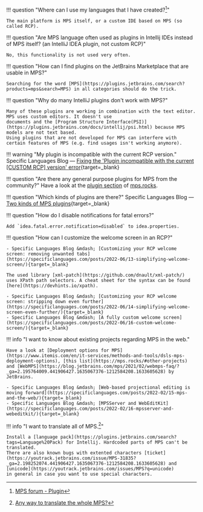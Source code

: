 !!! question "Where can I use my languages that I have created?[^1]"

    The main platform is MPS itself, or a custom IDE based on MPS (so called RCP).

!!! question "Are MPS language often used as plugins in Intellij IDEs instead of MPS itself? (an IntelliJ IDEA plugin, not custom RCP)"

    No, this functionality is not used very often.

!!! question "How can I find plugins on the JetBrains Marketplace that are usable in MPS?"

    Searching for the word [MPS](https://plugins.jetbrains.com/search?products=mps&search=MPS) in all categories should do the trick.

!!! question "Why do many IntelliJ plugins don't work with MPS?"

    Many of these plugins are working in combination with the text editor. MPS uses custom editors. It doesn't use
    documents and the [Program Structure Interface(PSI)](https://plugins.jetbrains.com/docs/intellij/psi.html) because MPS models are not text based.
    Using plugins that are not developed for MPS can interfere with certain features of MPS (e.g. find usages isn't working anymore).

!!! warning "My plugin is incompatible with the current RCP version."
    Specific Languages Blog &mdash; [Fixing the 'Plugin incompatible with the current [CUSTOM RCP] version' error](https://specificlanguages.com/posts/plugin-incompatible-with-current-version/){target=_blank}

!!! question "Are there any general purpose plugins for MPS from the community?"
    Have a look at the [plugin section](https://mps.rocks/#awesome-MPS) of [mps.rocks](https://mps.rocks).

!!! question "Which kinds of plugins are there?"
    Specific Languages Blog &mdash; [Two kinds of MPS plugins](https://specificlanguages.com/posts/2022-01/24-two-kinds-of-plugins/){target=_blank}

!!! question "How do I disable notifications for fatal errors?"

    Add `idea.fatal.error.notification=disabled` to idea.properties.

!!! question "How can I customize the welcome screen in an RCP?"

    - Specific Languages Blog &mdash; [Customizing your RCP welcome screen: removing unwanted tabs](https://specificlanguages.com/posts/2022-06/13-simplifying-welcome-screen/){target=_blank}
    
    The used library [xml-patch](https://github.com/dnault/xml-patch/) uses XPath path selectors. A cheat sheet for the syntax can be found [here](https://devhints.io/xpath). 
    
    - Specific Languages Blog &mdash; [Customizing your RCP welcome screen: stripping down even further](https://specificlanguages.com/posts/2022-06/14-simplifying-welcome-screen-even-further/){target=_blank}
    - Specific Languages Blog &mdash; [A fully custom welcome screen](https://specificlanguages.com/posts/2022-06/16-custom-welcome-screen/){target=_blank}    

!!! info "I want to know about existing projects regarding MPS in the web."

    Have a look at [Deployment options for MPS](https://www.itemis.com/en/it-services/methods-and-tools/dsls-mps-deployment-options), [this list](https://mps.rocks/#other-projects) and [WebMPS](https://blog.jetbrains.com/mps/2021/02/webmps-faq/?_ga=2.195764009.441906427.1635067376-1212584208.1633605628) by JetBrains.
    
    - Specific Languages Blog &mdash; [Web-based projectional editing is moving forward](https://specificlanguages.com/posts/2022-02/15-mps-and-the-web/){target=_blank}
    - Specific Languages Blog &mdash; [MPSServer and WebEditKit](https://specificlanguages.com/posts/2022-02/16-mpsserver-and-webeditkit/){target=_blank}

!!! info "I want to translate all of MPS.[^2]"

    Install a [language pack](https://plugins.jetbrains.com/search?tags=Language%20Pack) for Intellij. Hardcoded parts of MPS can't be translated.
    There are also known bugs with extented characters [ticket](https://youtrack.jetbrains.com/issue/MPS-31835?_ga=2.198252074.441906427.1635067376-1212584208.1633605628) and [unicode](https://youtrack.jetbrains.com/issues/MPS?q=unicode)
    in general in case you want to use special characters.

[^2]:[Any way to translate the whole MPS?](https://mps-support.jetbrains.com/hc/en-us/community/posts/4407050689042-Any-way-to-translate-the-whole-MPS-)

[^1]:[MPS forum - Plugin](https://mps-support.jetbrains.com/hc/en-us/community/posts/360010679519-Plugin)